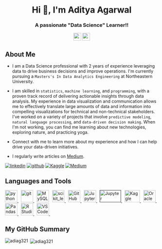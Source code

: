 <h1 align="center">Hi 👋, I'm Aditya Agarwal</h1>
<h3 align="center">A passionate "Data Science" Learner!!</h3>

<p align=center>

<img height="25" src="https://visitor-badge.glitch.me/badge?page_id=adiag321.visitor-badge&left_text=My%20Page%20Visitors"/>
<img height="25" src="https://komarev.com/ghpvc/?username=adiag321&color=brightgreen"/>

<a href="https://github.com/adiag321">
</a>
</p>


## About Me

<div>
 
* I am a Data Science professional with 2 years of experience leveraging data to drive business decisions and improve operations. I'm currently pursuing a `Masters's In Data Analytics Engineering` at Northeastern University.

* I am skilled in `statistics`, `machine learning`, and `programming`, with a proven track record of delivering actionable insights through data analysis. My experience in data visualization and communication allows me to effectively translate large amounts of data and information into compelling visualizations for technical and non-technical stakeholders. I've worked on a variety of projects that involve `predictive modeling`, `natural language processing`, and `data-driven decision making`.
When I'm not working, you can find me learning about new technologies, exploring nature, and practicing yoga.

* Connect with me to learn more about my experience and how I can help drive your data-driven initiatives.
 
* I regularly write articles on [Medium](https://medium.com/@adi-ag321).

<a href="https://linkedin.com/in/adityaagarwal68" target="blank">![linkedin](https://img.shields.io/badge/Linkedin-0077b5?style=for-the-badge&logo=Linkedin&logoColor=white)</a>
<a href="https://github.com/adiag321?tab=repositories" target="blank">![github](https://img.shields.io/badge/GitHub-000000?style=for-the-badge&logo=GitHub&logoColor=white)</a>
<a href="https://www.kaggle.com/aditya6899" target="blank">![Kaggle](https://img.shields.io/badge/Kaggle-0077b5?style=for-the-badge&logo=Kaggle&logoColor=white)</a>
<a href="https://medium.com/@adi-ag321" target="blank">![Medium](https://img.shields.io/badge/Medium-000000?style=for-the-badge&logo=Medium&logoColor=white)</a>
 
</div>
 
## Languages and Tools

<div>
<a href="https://www.python.org" target="_blank"><img src="https://upload.wikimedia.org/wikipedia/commons/c/c3/Python-logo-notext.svg" alt="python" width="40" height="40"/> </a> &nbsp;
<a href="https://git-scm.com/" target="_blank"> <img src="https://upload.wikimedia.org/wikipedia/commons/0/03/Git_format.png" alt="git" width="40" height="40"/> </a> &nbsp;
<a href="https://www.mysql.com/" target="_blank"><img src="https://upload.wikimedia.org/wikipedia/commons/0/0a/MySQL_textlogo.svg" title="MySQL"  alt="MySQL" width="40" height="40"/></a> &nbsp;
<a href="https://scikit-learn.org/" target="_blank"> <img src="https://upload.wikimedia.org/wikipedia/commons/0/05/Scikit_learn_logo_small.svg" alt="scikit_learn" width="40" height="40"/> </a> &nbsp;
<a href="https://github.com/" target="_blank"><img src="https://upload.wikimedia.org/wikipedia/commons/a/ae/Github-desktop-logo-symbol.svg" alt="GitHub" width="40" height="40"/> </a> &nbsp;
<a href="https://jupyter.org/" target="_blank"><img src="https://upload.wikimedia.org/wikipedia/commons/3/38/Jupyter_logo.svg" alt="Jupyter" width="40" height="40"/> </a> &nbsp;
<a href="" target="_blank"><img src="https://upload.wikimedia.org/wikipedia/commons/e/e4/Google_Cloud_logo_text.png" alt="Jupyter" width="70" height="40"/> </a> &nbsp;
<a href="https://www.kaggle.com/aditya6899" target="_blank"><img src="https://upload.wikimedia.org/wikipedia/commons/7/7c/Kaggle_logo.png" alt="Kaggle" width="50" height="40"/> </a> &nbsp;
<a href="https://www.oracle.com/in/database/sqldeveloper/" target="_blank"><img src="https://upload.wikimedia.org/wikipedia/commons/8/8d/Sun_Oracle_logo.png" alt="Oracle" width="40" height="40"/> </a> &nbsp;
<a href="https://pandas.pydata.org/" target="_blank"><img src="https://upload.wikimedia.org/wikipedia/commons/2/22/Pandas_mark.svg" alt="Pandas" width="40" height="40"/> </a> &nbsp; 
<a href="https://www.r-studio.com/" target="_blank"><img src="https://upload.wikimedia.org/wikipedia/commons/d/d0/RStudio_logo_flat.svg" alt="R Studio" width="40" height="40"/> </a> &nbsp; 
<a href="https://code.visualstudio.com/" target="_blank"><img src="https://upload.wikimedia.org/wikipedia/commons/9/9a/Visual_Studio_Code_1.35_icon.svg" alt="VS Code" width="40" height="40"/> </a> &nbsp;
 
</div>

## My GitHub Summary
<div>
<p><img align="left" src="https://github-readme-streak-stats.herokuapp.com/?user=adiag321&" alt="adiag321" /></p>

<p>&nbsp;<img align="center" src="https://github-readme-stats.vercel.app/api/top-langs?username=adiag321&show_icons=true&locale=en&layout=compact" alt="adiag321" /></p>
 </div>
